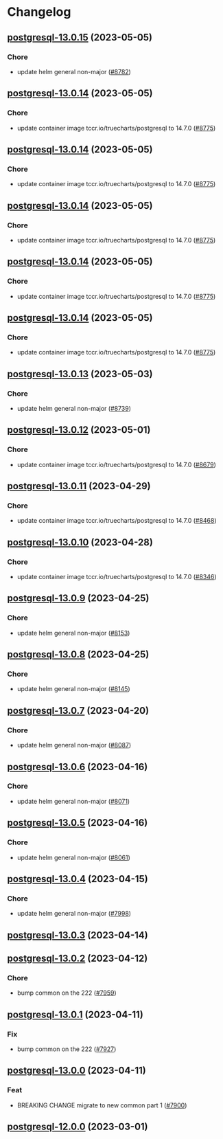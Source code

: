 # Changelog



## [postgresql-13.0.15](https://github.com/truecharts/charts/compare/postgresql-13.0.14...postgresql-13.0.15) (2023-05-05)

### Chore

- update helm general non-major ([#8782](https://github.com/truecharts/charts/issues/8782))
  
  


## [postgresql-13.0.14](https://github.com/truecharts/charts/compare/postgresql-13.0.13...postgresql-13.0.14) (2023-05-05)

### Chore

- update container image tccr.io/truecharts/postgresql to 14.7.0 ([#8775](https://github.com/truecharts/charts/issues/8775))
  
  


## [postgresql-13.0.14](https://github.com/truecharts/charts/compare/postgresql-13.0.13...postgresql-13.0.14) (2023-05-05)

### Chore

- update container image tccr.io/truecharts/postgresql to 14.7.0 ([#8775](https://github.com/truecharts/charts/issues/8775))
  
  


## [postgresql-13.0.14](https://github.com/truecharts/charts/compare/postgresql-13.0.13...postgresql-13.0.14) (2023-05-05)

### Chore

- update container image tccr.io/truecharts/postgresql to 14.7.0 ([#8775](https://github.com/truecharts/charts/issues/8775))
  
  


## [postgresql-13.0.14](https://github.com/truecharts/charts/compare/postgresql-13.0.13...postgresql-13.0.14) (2023-05-05)

### Chore

- update container image tccr.io/truecharts/postgresql to 14.7.0 ([#8775](https://github.com/truecharts/charts/issues/8775))
  
  


## [postgresql-13.0.14](https://github.com/truecharts/charts/compare/postgresql-13.0.13...postgresql-13.0.14) (2023-05-05)

### Chore

- update container image tccr.io/truecharts/postgresql to 14.7.0 ([#8775](https://github.com/truecharts/charts/issues/8775))
  
  


## [postgresql-13.0.13](https://github.com/truecharts/charts/compare/postgresql-13.0.12...postgresql-13.0.13) (2023-05-03)

### Chore

- update helm general non-major ([#8739](https://github.com/truecharts/charts/issues/8739))
  
  


## [postgresql-13.0.12](https://github.com/truecharts/charts/compare/postgresql-13.0.11...postgresql-13.0.12) (2023-05-01)

### Chore

- update container image tccr.io/truecharts/postgresql to 14.7.0 ([#8679](https://github.com/truecharts/charts/issues/8679))
  
  


## [postgresql-13.0.11](https://github.com/truecharts/charts/compare/postgresql-13.0.10...postgresql-13.0.11) (2023-04-29)

### Chore

- update container image tccr.io/truecharts/postgresql to 14.7.0 ([#8468](https://github.com/truecharts/charts/issues/8468))
  
  


## [postgresql-13.0.10](https://github.com/truecharts/charts/compare/postgresql-13.0.9...postgresql-13.0.10) (2023-04-28)

### Chore

- update container image tccr.io/truecharts/postgresql to 14.7.0 ([#8346](https://github.com/truecharts/charts/issues/8346))
  
  


## [postgresql-13.0.9](https://github.com/truecharts/charts/compare/postgresql-13.0.8...postgresql-13.0.9) (2023-04-25)

### Chore

- update helm general non-major ([#8153](https://github.com/truecharts/charts/issues/8153))
  
  


## [postgresql-13.0.8](https://github.com/truecharts/charts/compare/postgresql-13.0.7...postgresql-13.0.8) (2023-04-25)

### Chore

- update helm general non-major ([#8145](https://github.com/truecharts/charts/issues/8145))
  
  


## [postgresql-13.0.7](https://github.com/truecharts/charts/compare/postgresql-13.0.6...postgresql-13.0.7) (2023-04-20)

### Chore

- update helm general non-major ([#8087](https://github.com/truecharts/charts/issues/8087))
  
  


## [postgresql-13.0.6](https://github.com/truecharts/charts/compare/postgresql-13.0.5...postgresql-13.0.6) (2023-04-16)

### Chore

- update helm general non-major ([#8071](https://github.com/truecharts/charts/issues/8071))
  
  


## [postgresql-13.0.5](https://github.com/truecharts/charts/compare/postgresql-13.0.4...postgresql-13.0.5) (2023-04-16)

### Chore

- update helm general non-major ([#8061](https://github.com/truecharts/charts/issues/8061))
  
  


## [postgresql-13.0.4](https://github.com/truecharts/charts/compare/postgresql-13.0.3...postgresql-13.0.4) (2023-04-15)

### Chore

- update helm general non-major ([#7998](https://github.com/truecharts/charts/issues/7998))
  
  


## [postgresql-13.0.3](https://github.com/truecharts/charts/compare/postgresql-13.0.2...postgresql-13.0.3) (2023-04-14)




## [postgresql-13.0.2](https://github.com/truecharts/charts/compare/postgresql-13.0.1...postgresql-13.0.2) (2023-04-12)

### Chore

- bump common on the 222 ([#7959](https://github.com/truecharts/charts/issues/7959))
  
  


## [postgresql-13.0.1](https://github.com/truecharts/charts/compare/postgresql-13.0.0...postgresql-13.0.1) (2023-04-11)

### Fix

- bump common on the 222 ([#7927](https://github.com/truecharts/charts/issues/7927))
  
  


## [postgresql-13.0.0](https://github.com/truecharts/charts/compare/postgresql-12.0.0...postgresql-13.0.0) (2023-04-11)

### Feat

- BREAKING CHANGE migrate to new common part 1 ([#7900](https://github.com/truecharts/charts/issues/7900))
  
  


## [postgresql-12.0.0](https://github.com/truecharts/charts/compare/postgresql-11.0.31...postgresql-12.0.0) (2023-03-01)

